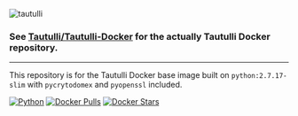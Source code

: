 ![tautulli](https://raw.githubusercontent.com/Tautulli/Tautulli-Docker/master/img/logo-tautulli-docker.png)

### See [Tautulli/Tautulli-Docker](https://github.com/Tautulli/Tautulli-Docker) for the actually Tautulli Docker repository.

---

This repository is for the Tautulli Docker base image built on `python:2.7.17-slim` with `pycrytodomex` and `pyopenssl` included.

[![Python](https://img.shields.io/badge/python-v2.7.17-blue?style=flat-square)](https://python.org/downloads/release/python-2717/)
[![Docker Pulls](https://img.shields.io/docker/pulls/tautulli/tautulli-baseimage?style=flat-square)](https://hub.docker.com/r/tautulli/tautulli-baseimage)
[![Docker Stars](https://img.shields.io/docker/stars/tautulli/tautulli-baseimage?style=flat-square)](https://hub.docker.com/r/tautulli/tautulli-baseimage)

